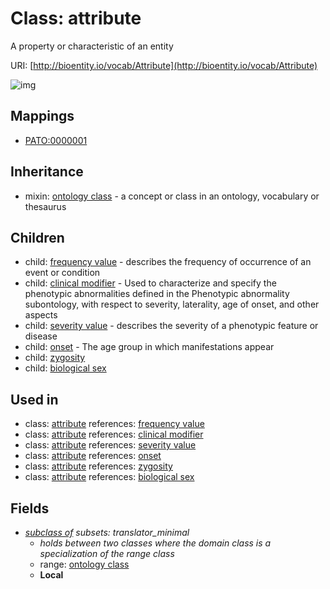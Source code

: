 # Class: attribute


A property or characteristic of an entity

URI: [http://bioentity.io/vocab/Attribute](http://bioentity.io/vocab/Attribute)

![img](http://yuml.me/diagram/nofunky;dir:TB/class/\[Attribute]^-\[BiologicalSex],%20\[Attribute]^-\[ClinicalModifier],%20\[Attribute]^-\[FrequencyValue],%20\[Attribute]^-\[Onset],%20\[Attribute]^-\[SeverityValue],%20\[Attribute]^-\[Zygosity],%20\[Attribute]-%20subclass%20of%20%3F>\[OntologyClass],%20\[Attribute]uses%20-.->\[OntologyClass])
## Mappings

 * [PATO:0000001](http://purl.obolibrary.org/obo/PATO_0000001)
## Inheritance

 *  mixin: [ontology class](OntologyClass.md) - a concept or class in an ontology, vocabulary or thesaurus
## Children

 *  child: [frequency value](FrequencyValue.md) - describes the frequency of occurrence of an event or condition
 *  child: [clinical modifier](ClinicalModifier.md) - Used to characterize and specify the phenotypic abnormalities defined in the Phenotypic abnormality subontology, with respect to severity, laterality, age of onset, and other aspects
 *  child: [severity value](SeverityValue.md) - describes the severity of a phenotypic feature or disease
 *  child: [onset](Onset.md) - The age group in which manifestations appear
 *  child: [zygosity](Zygosity.md)
 *  child: [biological sex](BiologicalSex.md)
## Used in

 *  class: [attribute](Attribute.md) references: [frequency value](FrequencyValue.md)
 *  class: [attribute](Attribute.md) references: [clinical modifier](ClinicalModifier.md)
 *  class: [attribute](Attribute.md) references: [severity value](SeverityValue.md)
 *  class: [attribute](Attribute.md) references: [onset](Onset.md)
 *  class: [attribute](Attribute.md) references: [zygosity](Zygosity.md)
 *  class: [attribute](Attribute.md) references: [biological sex](BiologicalSex.md)
## Fields

 * _[subclass of](subclass_of.md) *subsets: translator_minimal*_
    * _holds between two classes where the domain class is a specialization of the range class_
    * range: [ontology class](OntologyClass.md)
    * __Local__
